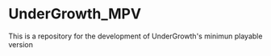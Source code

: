 # UnderGrowth_MPV
This is a repository for the development of UnderGrowth's minimun playable version

